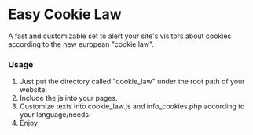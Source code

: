 # Easy Cookie Law
A fast and customizable set to alert your site's visitors about cookies according to the new european "cookie law".

### Usage
1. Just put the directory called "cookie_law" under the root path of your website.
2. Include the js into your pages.
3. Customize texts into cookie_law.js and info_cookies.php according to your language/needs.
4. Enjoy

